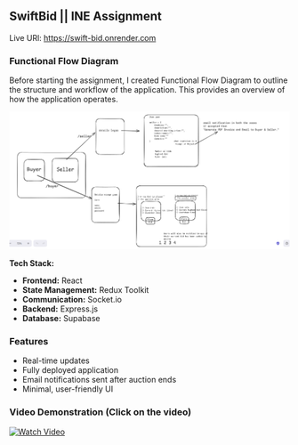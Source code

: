 ## SwiftBid || INE Assignment
Live URl: https://swift-bid.onrender.com
### Functional Flow Diagram
Before starting the assignment, I created Functional Flow Diagram to outline the structure and workflow of the application. This provides an overview of how the application operates.

<img src="./frontend/public/systemDesign.png" alt="System Design">

**Tech Stack:**  
- **Frontend:** React  
- **State Management:** Redux Toolkit  
- **Communication:** Socket.io  
- **Backend:** Express.js  
- **Database:** Supabase  

### Features
- Real-time updates  
- Fully deployed application  
- Email notifications sent after auction ends  
- Minimal, user-friendly UI  

### Video Demonstration (Click on the video)
[![Watch Video](https://img.youtube.com/vi/f8073sK8E5k/0.jpg)](https://www.youtube.com/watch?v=f8073sK8E5k)

